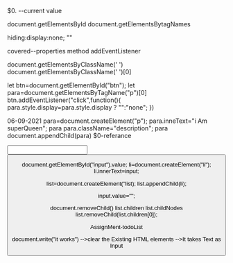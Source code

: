 $0.  --current value

document.getElementsById
document.getElementsBytagNames


hiding:display:none;
""

covered--properties
        method
        addEventListener


document.getElementsByClassName(' ')
document.getElementsByClassName(' ')[0]

let btn=document.getElementById("btn");
let para=document.getElementsByTagName("p")[0]
btn.addEventListener("click",function(){
    para.style.display=para.style.display ? "":"none";
})

06-09-2021
para=document.createElement("p");
para.inneText="i Am superQueen";
para
para.className="description";
para
document.appendChild(para)
$0-referance

<ul id="list"></ul>
<input/>
<button onClick="addToDo()">

document.getElementById("input").value;
li=document.createElement("li");
li.innerText=input;

list=document.createElement("list);
list.appendChild(li);

input.value="";


document.removeChild()
list.children
list.childNodes
list.removeChild(list.children[0]);

AssignMent-todoList

document.write("it works")
-->clear the Existing HTML elements
-->It takes Text as Input

